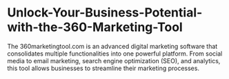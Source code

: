 # Unlock-Your-Business-Potential-with-the-360-Marketing-Tool
The 360marketingtool.com is an advanced digital marketing software that consolidates multiple functionalities into one powerful platform. From social media to email marketing, search engine optimization (SEO), and analytics, this tool allows businesses to streamline their marketing processes. 
